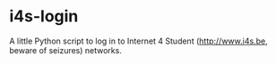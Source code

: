 i4s-login
=========

A little Python script to log in to Internet 4 Student (http://www.i4s.be, beware of seizures) networks.
